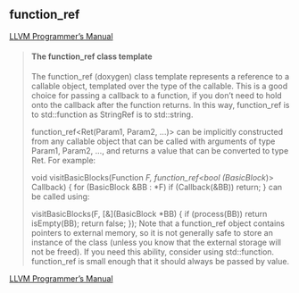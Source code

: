 ## function_ref

[LLVM Programmer’s Manual](http://llvm.org/docs/ProgrammersManual.html#id35)
> #### The function_ref class template
> The function_ref (doxygen) class template represents a reference to a callable object, templated over the type of the callable. This is a good choice for passing a callback to a function, if you don’t need to hold onto the callback after the function returns. In this way, function_ref is to std::function as StringRef is to std::string.
>
> function_ref<Ret(Param1, Param2, ...)> can be implicitly constructed from any callable object that can be called with arguments of type Param1, Param2, …, and returns a value that can be converted to type Ret. For example:
>
> void visitBasicBlocks(Function *F, function_ref<bool (BasicBlock*)> Callback) {
>   for (BasicBlock &BB : *F)
>     if (Callback(&BB))
>       return;
> }
> can be called using:
>
> visitBasicBlocks(F, [&](BasicBlock *BB) {
>   if (process(BB))
>     return isEmpty(BB);
>   return false;
> });
> Note that a function_ref object contains pointers to external memory, so it is not generally safe to store an instance of the class (unless you know that the external storage will not be freed). If you need this ability, consider using std::function. function_ref is small enough that it should always be passed by value.


[LLVM Programmer’s Manual](http://llvm.org/docs/ProgrammersManual.html#id35)
